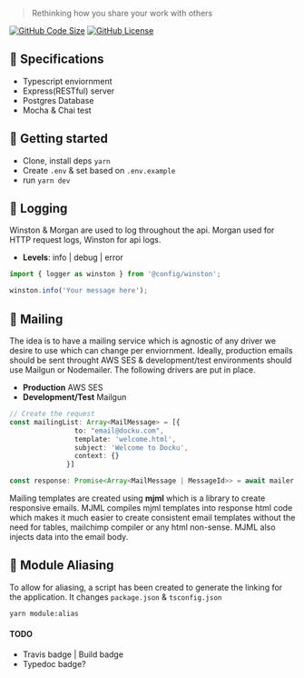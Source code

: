 > Rethinking how you share your work with others

<p>
  <a href="https://github.com/dockuhub/api"><img src="https://img.shields.io/github/repo-size/dockuhub/api" alt="GitHub Code Size"></a>
  <a href="https://github.com/dockuhub/api"><img src="https://img.shields.io/github/license/dockuhub/api" alt="GitHub License"></a>
</p>

## 🎒 Specifications

- Typescript enviornment
- Express(RESTful) server
- Postgres Database
- Mocha & Chai test

## 🚀 Getting started

- Clone, install deps `yarn`
- Create `.env` & set based on `.env.example`
- run `yarn dev`

## 📝 Logging

Winston & Morgan are used to log throughout the api. Morgan used for HTTP request logs, Winston for api logs.

- **Levels**: info | debug | error

```typescript
import { logger as winston } from '@config/winston';

winston.info('Your message here');
```

## 📨 Mailing

The idea is to have a mailing service which is agnostic of any driver we desire to use which can change per enviornment. Ideally, production emails should be sent throught AWS SES & development/test environments should use Mailgun or Nodemailer. The following drivers are put in place.

- **Production** AWS SES
- **Development/Test** Mailgun

```Typescript
// Create the request
const mailingList: Array<MailMessage> = [{
                to: "email@docku.com",
                template: 'welcome.html',
                subject: 'Welcome to Docku',
                context: {}
              }]

const response: Promise<Array<MailMessage | MessageId>> = await mailer.send(mailingList);
```

Mailing templates are created using **mjml** which is a library to create responsive emails. MJML compiles mjml templates into response html code which makes it much easier to create consistent email templates without the need for tables, mailchimp compiler or any html non-sense. MJML also injects data into the email body.

## 🔗 Module Aliasing

To allow for aliasing, a script has been created to generate the linking for the application. It changes `package.json` & `tsconfig.json`

```bash
yarn module:alias
```

#### TODO

- Travis badge | Build badge
- Typedoc badge?

